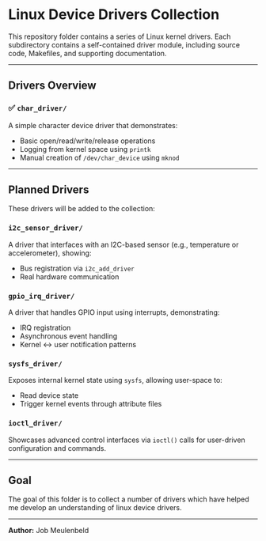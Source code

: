 # Linux Device Drivers Collection

This repository folder contains a series of Linux kernel drivers. Each subdirectory contains a self-contained driver module, including source code, Makefiles, and supporting documentation.

---

## Drivers Overview

### ✅ `char_driver/`
A simple character device driver that demonstrates:
- Basic open/read/write/release operations
- Logging from kernel space using `printk`
- Manual creation of `/dev/char_device` using `mknod`

---

## Planned Drivers

These drivers will be added to the collection:

### `i2c_sensor_driver/`
A driver that interfaces with an I2C-based sensor (e.g., temperature or accelerometer), showing:
- Bus registration via `i2c_add_driver`
- Real hardware communication

### `gpio_irq_driver/`
A driver that handles GPIO input using interrupts, demonstrating:
- IRQ registration
- Asynchronous event handling
- Kernel <-> user notification patterns

### `sysfs_driver/`
Exposes internal kernel state using `sysfs`, allowing user-space to:
- Read device state
- Trigger kernel events through attribute files

### `ioctl_driver/`
Showcases advanced control interfaces via `ioctl()` calls for user-driven configuration and commands.

---

## Goal

The goal of this folder is to collect a number of drivers which have helped me develop an understanding of linux device drivers.

---

**Author:** Job Meulenbeld  
